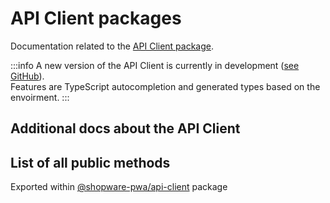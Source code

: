 # API Client packages

Documentation related to the [API Client package](https://github.com/shopware/frontends/tree/main/packages/api-client).

:::info
A new version of the API Client is currently in development ([see GitHub](https://github.com/shopware/frontends/tree/feat/api-client-next/packages/api-client-next)).  
Features are TypeScript autocompletion and generated types based on the envoirment.
:::

## Additional docs about the API Client

<PageRef page="./api-client/docs/associations" title="Associations" sub="Not all of the associations are added to the response by default. Some of them have to be added manually." />
<PageRef page="./api-client/docs/storefront-url" title="Storefront URL" sub="Storefront URL is a parameter that is included in some API requests to specify which language, domain, etc., should be used when the backend sends emails." />

## List of all public methods

Exported within [@shopware-pwa/api-client](https://npmjs.com/package/@shopware-pwa/api-client) package
